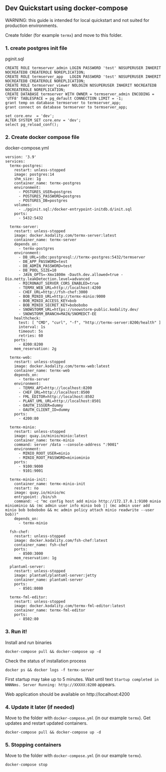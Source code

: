 ## Dev Quickstart using docker-compose
WARNING: this guide is intended for local quickstart and not suited for production environments.

Create folder (for example `termx`) and move to this folder.

### 1. create postgres init file
pginit.sql
```
CREATE ROLE termserver_admin LOGIN PASSWORD 'test' NOSUPERUSER INHERIT NOCREATEDB CREATEROLE NOREPLICATION;
CREATE ROLE termserver_app   LOGIN PASSWORD 'test' NOSUPERUSER INHERIT NOCREATEDB CREATEROLE NOREPLICATION;
CREATE ROLE termserver_viewer NOLOGIN NOSUPERUSER INHERIT NOCREATEDB NOCREATEROLE NOREPLICATION;
CREATE DATABASE termserver WITH OWNER = termserver_admin ENCODING = 'UTF8' TABLESPACE = pg_default CONNECTION LIMIT = -1;
grant temp on database termserver to termserver_app;
grant connect on database termserver to termserver_app;

set core.env  = 'dev';
ALTER SYSTEM SET core.env = 'dev';
select pg_reload_conf();
```

### 2. Create docker compose file
docker-compose.yml
```
version: '3.9'
services:
  termx-postgres:
    restart: unless-stopped
    image: postgres:14
    shm_size: 1g
    container_name: termx-postgres
    environment:
      - POSTGRES_USER=postgres
      - POSTGRES_PASSWORD=postgres
      - POSTGRES_DB=postgres
    volumes:
      - ./pginit.sql:/docker-entrypoint-initdb.d/init.sql
    ports:
      - 5432:5432

  termx-server:
    restart: unless-stopped
    image: docker.kodality.com/termx-server:latest
    container_name: termx-server
    depends_on:
      - termx-postgres
    environment:
      - DB_URL=jdbc:postgresql://termx-postgres:5432/termserver
      - DB_APP_PASSWORD=test
      - DB_ADMIN_PASSWORD=test
      - DB_POOL_SIZE=10
      - JAVA_OPTS=-Xmx1800m -Dauth.dev.allowed=true -Dio.netty.leakDetection.level=advanced
      - MICRONAUT_SERVER_CORS_ENABLED=true
      - TERMX_WEB_URL=http://localhost:4200
      - CHEF_URL=http://fsh-chef:3000
      - BOB_MINIO_URL=http://termx-minio:9000
      - BOB_MINIO_ACCESS_KEY=bob
      - BOB_MINIO_SECRET_KEY=bobobobo
      - SNOWSTORM_URL=https://snowstorm-public.kodality.dev/
      - SNOWSTORM_BRANCH=MAIN/SNOMEDCT-EE
    healthcheck:
      test: [ "CMD", "curl", "-f", "http://termx-server:8200/health" ]
      interval: 1s
      timeout: 5s
      retries: 60
    ports:
      - 8200:8200
    mem_reservation: 2g

  termx-web:
    restart: unless-stopped
    image: docker.kodality.com/termx-web:latest
    container_name: termx-web
    depends_on:
      - termx-server
    environment:
      - TERMX_API=http://localhost:8200
      - CHEF_URL=http://localhost:8500
      - FML_EDITOR=http://localhost:8502
      - PLANT_UML_URL=http://localhost:8501
      - OAUTH_ISSUER=dummy
      - OAUTH_CLIENT_ID=dummy
    ports:
      - 4200:80

  termx-minio:
    restart: unless-stopped
    image: quay.io/minio/minio:latest
    container_name: termx-minio
    command: server /data --console-address ":9001"
    environment:
      - MINIO_ROOT_USER=minio
      - MINIO_ROOT_PASSWORD=miniominio
    ports:
      - 9100:9000
      - 9101:9001

  termx-minio-init:
    container_name: termx-minio-init
    restart: no
    image: quay.io/minio/mc
    entrypoint: /bin/sh
    command: -c "mc config host add minio http://172.17.0.1:9100 minio miniominio && (mc admin user info minio bob || (mc admin user add minio bob bobobobo && mc admin policy attach minio readwrite --user bob))"
    depends_on:
      - termx-minio

  fsh-chef:
    restart: unless-stopped
    image: docker.kodality.com/fsh-chef:latest
    container_name: fsh-chef
    ports:
      - 8500:3000
    mem_reservation: 1g

  plantuml-server:
    restart: unless-stopped
    image: plantuml/plantuml-server:jetty
    container_name: plantuml-server
    ports:
      - 8501:8080

  termx-fml-editor:
    restart: unless-stopped
    image: docker.kodality.com/termx-fml-editor:latest
    container_name: termx-fml-editor
    ports:
      - 8502:80

```

### 3. Run it!


Install and run binaries
```
docker-compose pull && docker-compose up -d
```

Check the status of installation process
```
docker ps && docker logs -f termx-server
```

First startup may take up to 5 minutes. Wait until text `Startup completed in NNNNms. Server Running: http://XXXXX:8200` appears. 

Web application should be available on http://localhost:4200

### 4. Update it later (if needed)

Move to the folder with `docker-compose.yml` (in our example `termx`).
Get updates and restart updated containers.

```
docker-compose pull && docker-compose up -d
```

### 5. Stopping containers

Move to the folder with `docker-compose.yml` (in our example `termx`).
```
docker-compose stop
```













